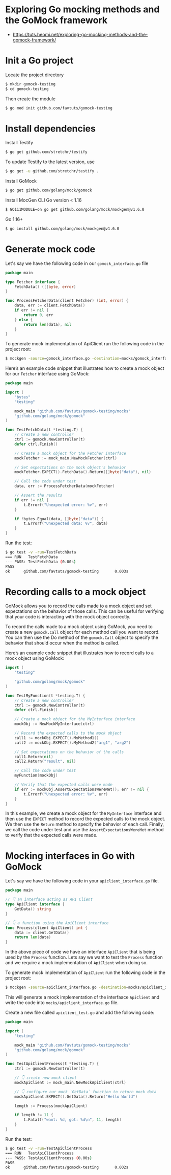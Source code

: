 # Exploring Go mocking methods and the GoMock framework
* https://tuts.heomi.net/exploring-go-mocking-methods-and-the-gomock-framework/

# Init a Go project

Locate the project directory
```bash
$ mkdir gomock-testing
$ cd gomock-testing
```

Then create the module
```bash
$ go mod init github.com/favtuts/gomock-testing
```


# Install dependencies

Install Testify
```bash
$ go get github.com/stretchr/testify
```

To update Testify to the latest version, use 
```bash
$ go get -u github.com/stretchr/testify .
```

Install GoMock
```bash
$ go get github.com/golang/mock/gomock
```

Install MocGen CLI
Go version < 1.16
```bash
$ GO111MODULE=on go get github.com/golang/mock/mockgen@v1.6.0
```

Go 1.16+
```bash
$ go install github.com/golang/mock/mockgen@v1.6.0
```

# Generate mock code

Let's say we have the following code in our `gomock_interface.go` file
```go
package main

type Fetcher interface {
	FetchData() ([]byte, error)
}

func ProcessFetcherData(client Fetcher) (int, error) {
	data, err := client.FetchData()
	if err != nil {
		return 0, err
	} else {
		return len(data), nil
	}
}
```

To generate mock implementation of ApiClient run the following code in the project root:
```bash
$ mockgen -source=gomock_interface.go -destination=mocks/gomock_interface.go
```

Here’s an example code snippet that illustrates how to create a mock object for our `Fetcher` interface using GoMock:
```go
package main

import (
	"bytes"
	"testing"

	mock_main "github.com/favtuts/gomock-testing/mocks"
	"github.com/golang/mock/gomock"
)

func TestFetchData(t *testing.T) {
	// Create a new controller
	ctrl := gomock.NewController(t)
	defer ctrl.Finish()

	// Create a mock object for the Fetcher interface
	mockFetcher := mock_main.NewMockFetcher(ctrl)

	// Set expectations on the mock object's behavior
	mockFetcher.EXPECT().FetchData().Return([]byte("data"), nil)

	// Call the code under test
	data, err := ProcessFetcherData(mockFetcher)

	// Assert the results
	if err != nil {
		t.Errorf("Unexpected error: %v", err)
	}

	if !bytes.Equal(data, []byte("data")) {
		t.Errorf("Unexpected data: %v", data)
	}
}
```

Run the test:
```bash
$ go test -v -run=TestFetchData
=== RUN   TestFetchData
--- PASS: TestFetchData (0.00s)
PASS
ok      github.com/favtuts/gomock-testing       0.003s
```

# Recording calls to a mock object

GoMock allows you to record the calls made to a mock object and set expectations on the behavior of those calls. This can be useful for verifying that your code is interacting with the mock object correctly.

To record the calls made to a mock object using GoMock, you need to create a new `gomock.Call` object for each method call you want to record. You can then use the Do method of the `gomock.Call` object to specify the behavior that should occur when the method is called.

Here’s an example code snippet that illustrates how to record calls to a mock object using GoMock:
```go
import (
    "testing"

    "github.com/golang/mock/gomock"
)

func TestMyFunction(t *testing.T) {
    // Create a new controller
    ctrl := gomock.NewController(t)
    defer ctrl.Finish()

    // Create a mock object for the MyInterface interface
    mockObj := NewMockMyInterface(ctrl)

    // Record the expected calls to the mock object
    call1 := mockObj.EXPECT().MyMethod1()
    call2 := mockObj.EXPECT().MyMethod2("arg1", "arg2")

    // Set expectations on the behavior of the calls
    call1.Return(nil)
    call2.Return("result", nil)

    // Call the code under test
    myFunction(mockObj)

    // Verify that the expected calls were made
    if err := mockObj.AssertExpectationsWereMet(); err != nil {
        t.Errorf("Unexpected error: %v", err)
    }
}
```

In this example, we create a mock object for the `MyInterface` interface and then use the `EXPECT` method to record the expected calls to the mock object. We then use the `Return` method to specify the behavior of each call. Finally, we call the code under test and use the `AssertExpectationsWereMet` method to verify that the expected calls were made.

# Mocking interfaces in Go with GoMock

Let's say we have the following code in your `apiclient_interface.go` file.
```go
package main

// 👇 an interface acting as API Client
type ApiClient interface {
	GetData() string
}

// 👇 a function using the ApiClient interface
func Process(client ApiClient) int {
	data := client.GetData()
	return len(data)
}
```

In the above piece of code we have an interface `ApiClient` that is being used by the `Process` function. Lets say we want to test the `Process` function and we require a mock implementation of `ApiClient` when doing so.

To generate mock implementation of `ApiClient` run the following code in the project root:
```bash
$ mockgen -source=apiclient_interface.go -destination=mocks/apiclient_interface.go
```

This will generate a mock implementation of the interfaace `ApiClient` and write the code into `mocks/apiclient_interface.go` file.

Create a new file called `apiclient_test.go` and add the following code:
```go
package main

import (
	"testing"

	mock_main "github.com/favtuts/gomock-testing/mocks"
	"github.com/golang/mock/gomock"
)

func TestApiClientProcess(t *testing.T) {
	ctrl := gomock.NewController(t)

	// 👇 create new mock client
	mockApiClient := mock_main.NewMockApiClient(ctrl)

	// 👇 configure our mock `GetData` function to return mock data
	mockApiClient.EXPECT().GetData().Return("Hello World")

	length := Process(mockApiClient)

	if length != 11 {
		t.Fatalf("want: %d, got: %d\n", 11, length)
	}
}
```

Run the test:
```bash
$ go test -v -run=TestApiClientProcess
=== RUN   TestApiClientProcess
--- PASS: TestApiClientProcess (0.00s)
PASS
ok      github.com/favtuts/gomock-testing       0.002s
```